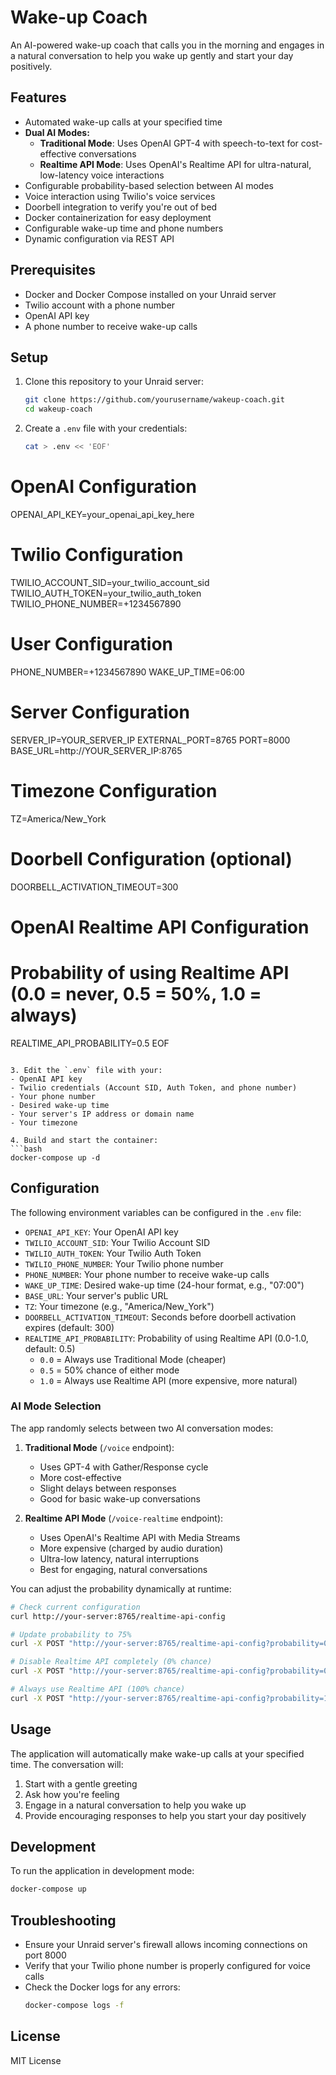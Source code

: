 # Wake-up Coach

An AI-powered wake-up coach that calls you in the morning and engages in a natural conversation to help you wake up gently and start your day positively.

## Features

- Automated wake-up calls at your specified time
- **Dual AI Modes:**
  - **Traditional Mode**: Uses OpenAI GPT-4 with speech-to-text for cost-effective conversations
  - **Realtime API Mode**: Uses OpenAI's Realtime API for ultra-natural, low-latency voice interactions
- Configurable probability-based selection between AI modes
- Voice interaction using Twilio's voice services
- Doorbell integration to verify you're out of bed
- Docker containerization for easy deployment
- Configurable wake-up time and phone numbers
- Dynamic configuration via REST API

## Prerequisites

- Docker and Docker Compose installed on your Unraid server
- Twilio account with a phone number
- OpenAI API key
- A phone number to receive wake-up calls

## Setup

1. Clone this repository to your Unraid server:
   ```bash
   git clone https://github.com/yourusername/wakeup-coach.git
   cd wakeup-coach
   ```

2. Create a `.env` file with your credentials:
   ```bash
   cat > .env << 'EOF'
# OpenAI Configuration
OPENAI_API_KEY=your_openai_api_key_here

# Twilio Configuration
TWILIO_ACCOUNT_SID=your_twilio_account_sid
TWILIO_AUTH_TOKEN=your_twilio_auth_token
TWILIO_PHONE_NUMBER=+1234567890

# User Configuration
PHONE_NUMBER=+1234567890
WAKE_UP_TIME=06:00

# Server Configuration
SERVER_IP=YOUR_SERVER_IP
EXTERNAL_PORT=8765
PORT=8000
BASE_URL=http://YOUR_SERVER_IP:8765

# Timezone Configuration
TZ=America/New_York

# Doorbell Configuration (optional)
DOORBELL_ACTIVATION_TIMEOUT=300

# OpenAI Realtime API Configuration
# Probability of using Realtime API (0.0 = never, 0.5 = 50%, 1.0 = always)
REALTIME_API_PROBABILITY=0.5
EOF
   ```

3. Edit the `.env` file with your:
   - OpenAI API key
   - Twilio credentials (Account SID, Auth Token, and phone number)
   - Your phone number
   - Desired wake-up time
   - Your server's IP address or domain name
   - Your timezone

4. Build and start the container:
   ```bash
   docker-compose up -d
   ```

## Configuration

The following environment variables can be configured in the `.env` file:

- `OPENAI_API_KEY`: Your OpenAI API key
- `TWILIO_ACCOUNT_SID`: Your Twilio Account SID
- `TWILIO_AUTH_TOKEN`: Your Twilio Auth Token
- `TWILIO_PHONE_NUMBER`: Your Twilio phone number
- `PHONE_NUMBER`: Your phone number to receive wake-up calls
- `WAKE_UP_TIME`: Desired wake-up time (24-hour format, e.g., "07:00")
- `BASE_URL`: Your server's public URL
- `TZ`: Your timezone (e.g., "America/New_York")
- `DOORBELL_ACTIVATION_TIMEOUT`: Seconds before doorbell activation expires (default: 300)
- `REALTIME_API_PROBABILITY`: Probability of using Realtime API (0.0-1.0, default: 0.5)
  - `0.0` = Always use Traditional Mode (cheaper)
  - `0.5` = 50% chance of either mode
  - `1.0` = Always use Realtime API (more expensive, more natural)

### AI Mode Selection

The app randomly selects between two AI conversation modes:

1. **Traditional Mode** (`/voice` endpoint):
   - Uses GPT-4 with Gather/Response cycle
   - More cost-effective
   - Slight delays between responses
   - Good for basic wake-up conversations

2. **Realtime API Mode** (`/voice-realtime` endpoint):
   - Uses OpenAI's Realtime API with Media Streams
   - More expensive (charged by audio duration)
   - Ultra-low latency, natural interruptions
   - Best for engaging, natural conversations

You can adjust the probability dynamically at runtime:

```bash
# Check current configuration
curl http://your-server:8765/realtime-api-config

# Update probability to 75%
curl -X POST "http://your-server:8765/realtime-api-config?probability=0.75"

# Disable Realtime API completely (0% chance)
curl -X POST "http://your-server:8765/realtime-api-config?probability=0.0"

# Always use Realtime API (100% chance)
curl -X POST "http://your-server:8765/realtime-api-config?probability=1.0"
```

## Usage

The application will automatically make wake-up calls at your specified time. The conversation will:

1. Start with a gentle greeting
2. Ask how you're feeling
3. Engage in a natural conversation to help you wake up
4. Provide encouraging responses to help you start your day positively

## Development

To run the application in development mode:

```bash
docker-compose up
```

## Troubleshooting

- Ensure your Unraid server's firewall allows incoming connections on port 8000
- Verify that your Twilio phone number is properly configured for voice calls
- Check the Docker logs for any errors:
  ```bash
  docker-compose logs -f
  ```

## License

MIT License
